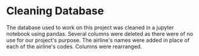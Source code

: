 # Cleaning Database
The database used to work on this project was cleaned in a jupyter notebook using pandas. 
Several columns were deleted as there were of no use for our project's purpose. The airline's names were added in place of each of the airline's codes. Columns were rearranged. 
